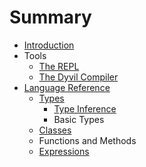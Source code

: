 # Summary

* [Introduction](README.md)
* Tools
   * [The REPL](repl.md)
   * [The Dyvil Compiler](dyvil-compiler.md)
* [Language Reference](language-reference.md)
   * [Types](types.md)
       * [Type Inference](type-inference.md)
       * Basic Types
   * [Classes](classes.md)
   * Functions and Methods
   * [Expressions](expressions.md)

